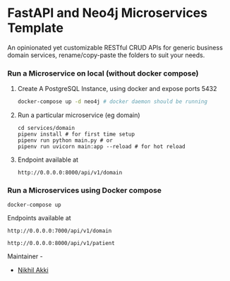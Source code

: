 # FastAPI and Neo4j Microservices Template

An opinionated yet customizable RESTful CRUD APIs for generic business domain services, rename/copy-paste the folders to suit your needs.

### Run a Microservice on local (without docker compose)

1. Create A PostgreSQL Instance, using docker and expose ports 5432

    ```bash
    docker-compose up -d neo4j # docker daemon should be running
    ``` 

1. Run a particular microservice (eg domain)

    ```
    cd services/domain
    pipenv install # for first time setup
    pipenv run python main.py # or
    pipenv run uvicorn main:app --reload # for hot reload
    ```

1. Endpoint available at

    `http://0.0.0.0:8000/api/v1/domain`

### Run a Microservices using Docker compose

```
docker-compose up
```

Endpoints available at

`http://0.0.0.0:7000/api/v1/domain`

`http://0.0.0.0:8000/api/v1/patient`

Maintainer -
- [Nikhil Akki](http://nikhilakki.in)